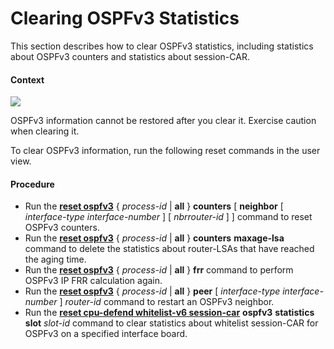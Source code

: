 Clearing OSPFv3 Statistics
==========================

This section describes how to clear OSPFv3 statistics, including statistics about OSPFv3 counters and statistics about session-CAR.

#### Context

![](../../../../public_sys-resources/notice_3.0-en-us.png) 

OSPFv3 information cannot be restored after you clear it. Exercise caution when clearing it.

To clear OSPFv3 information, run the following reset commands in the user view.


#### Procedure

* Run the [**reset ospfv3**](cmdqueryname=reset+ospfv3) { *process-id* | **all** } **counters** [ **neighbor** [ *interface-type* *interface-number* ] [ *nbrrouter-id* ] ] command to reset OSPFv3 counters.
* Run the [**reset ospfv3**](cmdqueryname=reset+ospfv3) { *process-id* | **all** } **counters** **maxage-lsa** command to delete the statistics about router-LSAs that have reached the aging time.
* Run the [**reset ospfv3**](cmdqueryname=reset+ospfv3) { *process-id* | **all** } **frr** command to perform OSPFv3 IP FRR calculation again.
* Run the [**reset ospfv3**](cmdqueryname=reset+ospfv3) { *process-id* | **all** } **peer** [ *interface-type* *interface-number* ] *router-id* command to restart an OSPFv3 neighbor.
* Run the [**reset cpu-defend whitelist-v6 session-car**](cmdqueryname=reset+cpu-defend+whitelist-v6+session-car) **ospfv3** **statistics** **slot** *slot-id* command to clear statistics about whitelist session-CAR for OSPFv3 on a specified interface board.